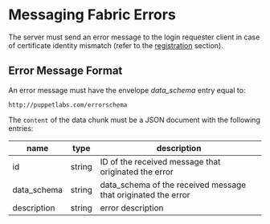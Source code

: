 Messaging Fabric Errors
===

<!--TODO(ale): can we specify an error message? Since error messages should be
    used by the server (mandatory errors: certificate name mismatch -> login
    failure), it would be nice to have a common format. Implementations could
    later extend it.
-->

The server must send an error message to the login requester client in case of
certificate identity mismatch (refer to the [registration][1] section).

<!-- TODO(ale): should we require any error message from clients? -->

Error Message Format
---

<!-- TODO(ale): check this - error format -->

An error message must have the envelope *data_schema* entry equal to:

`http://puppetlabs.com/errorschema`

The `content` of the data chunk must be a JSON document with the following
entries:

| name | type | description
|------|------|------------
| id | string | ID of the received message that originated the error
| data_schema | string | data_schema of the received message that originated the error
| description | string | error description

[1]: registration.md
